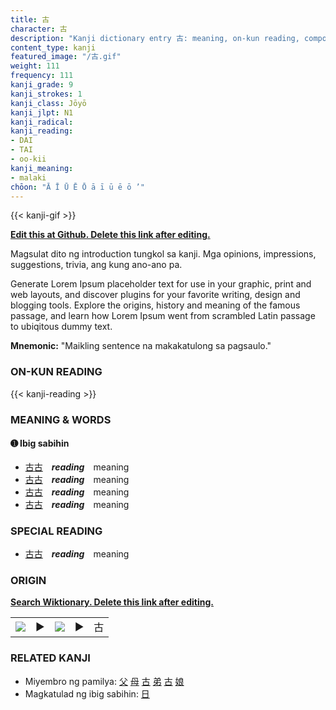 ```yaml
---
title: 古
character: 古
description: "Kanji dictionary entry 古: meaning, on-kun reading, compounds, origin, related kanji"
content_type: kanji
featured_image: "/古.gif"
weight: 111
frequency: 111
kanji_grade: 9
kanji_strokes: 1
kanji_class: Jōyō
kanji_jlpt: N1
kanji_radical: 
kanji_reading: 
- DAI
- TAI
- oo-kii
kanji_meaning:
- malaki
chōon: "Ā Ī Ū Ē Ō ā ī ū ē ō ’"
---
```

[//]: # (Don't edit the line below. Kanji animated GIF code is automatically generated.)
{{< kanji-gif >}}

[//]: # (Edit below this line.)

**[Edit this at Github. Delete this link after editing.](https://github.com/tim0g/tim/tree/main/content/kanji/古/index.md)**

Magsulat dito ng introduction tungkol sa kanji. Mga opinions, impressions, suggestions, trivia, ang kung ano-ano pa.

Generate Lorem Ipsum placeholder text for use in your graphic, print and web layouts, and discover plugins for your favorite writing, design and blogging tools. Explore the origins, history and meaning of the famous passage, and learn how Lorem Ipsum went from scrambled Latin passage to ubiqitous dummy text.
 
**Mnemonic:** "Maikling sentence na makakatulong sa pagsaulo."

### ON-KUN READING

[//]: # (Don't edit the line below. ON-KUN READING code is automatically generated.)
{{< kanji-reading >}}

### MEANING & WORDS

#### ➊ **Ibig sabihin**
  - [古](../古)[古](../古)　***reading***　meaning
  - [古](../古)[古](../古)　***reading***　meaning
  - [古](../古)[古](../古)　***reading***　meaning
  - [古](../古)[古](../古)　***reading***　meaning

### SPECIAL READING
  - [古](../古)[古](../古)　***reading***　meaning

### ORIGIN

**[Search Wiktionary. Delete this link after editing.](https://wiktionary.org/wiki/古)**
<table class="kanji-table"><tr><td>
<img src="60px-古-bronze.svg.png">
</td><td>▶</td><td>
<img src="60px-古-oracle.svg.png">
</td><td>▶</td>
<td class="kanji-origin">古</td>
</tr></table>

### RELATED KANJI
- Miyembro ng pamilya: [父](../父) [母](../母) [古](../古) [弟](../弟) [古](../古) [娘](../娘)
- Magkatulad ng ibig sabihin: [日](../日)
